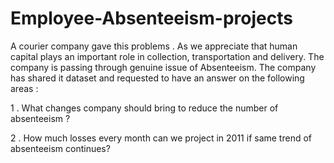 # Employee-Absenteeism-projects
A courier company gave this problems . As we appreciate that human capital plays an important role in collection, transportation and delivery. The company is passing through genuine issue of Absenteeism. The company has shared it dataset and requested to have an answer on the following areas :    

1 . What changes company should bring to reduce the number of absenteeism ? 

2 . How much losses every month can we project in 2011 if same trend of absenteeism continues?
